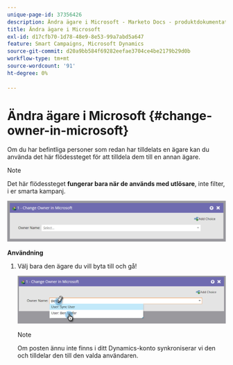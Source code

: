 ```yaml
---
unique-page-id: 37356426
description: Ändra ägare i Microsoft - Marketo Docs - produktdokumentation
title: Ändra ägare i Microsoft
exl-id: d17cfb70-1d78-48e9-8e53-99a7abd5a647
feature: Smart Campaigns, Microsoft Dynamics
source-git-commit: d20a9bb584f69282eefae3704ce4be2179b29d0b
workflow-type: tm+mt
source-wordcount: '91'
ht-degree: 0%

---
```


# Ändra ägare i Microsoft {#change-owner-in-microsoft}

Om du har befintliga personer som redan har tilldelats en ägare kan du använda det här flödessteget för att tilldela dem till en annan ägare.

>[!NOTE]
>
>Det här flödessteget **fungerar bara när de används med utlösare**, inte filter, i er smarta kampanj.

![](assets/one-1.png)

**Användning**

1. Välj bara den ägare du vill byta till och gå!

   ![](assets/two-1.png)

   >[!NOTE]
   >
   >Om posten ännu inte finns i ditt Dynamics-konto synkroniserar vi den och tilldelar den till den valda användaren.
